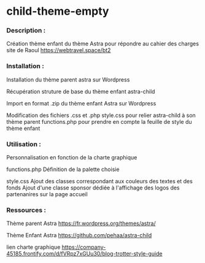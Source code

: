 # child-theme-empty

### Description :

Création thème enfant du thème Astra
pour répondre au cahier des charges site de Raoul
https://webtravel.space/bt2

### Installation :

Installation du thème parent astra sur Wordpress

Récupération struture de base du thème enfant astra-child

Import en format .zip du thème enfant Astra sur Wordpress

Modification des fichiers .css et .php
style.css pour relier astra-child à son thème parent
functions.php pour prendre en compte la feuille de style du thème enfant

### Utilisation :

Personnalisation en fonction de la charte graphique

functions.php
Définition de la palette choisie

style.css
Ajout des classes correspondant aux couleurs des textes et des fonds
Ajout d'une classe sponsor dédiée à l'affichage des logos des partenanires sur la page accueil


### Ressources :

Thème parent Astra
https://fr.wordpress.org/themes/astra/

Thème Enfant Astra
https://github.com/pehaa/astra-child

lien charte graphique
https://company-45185.frontify.com/d/fVRpz7xGUu30/blog-trotter-style-guide
